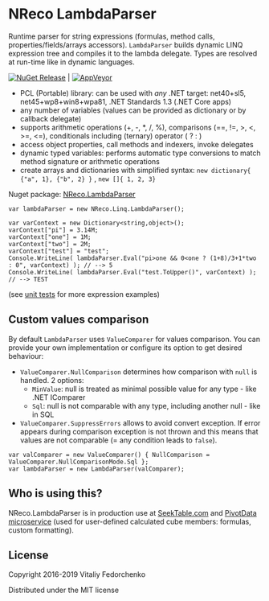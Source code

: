 # NReco LambdaParser
Runtime parser for string expressions (formulas, method calls, properties/fields/arrays accessors). `LambdaParser` builds dynamic LINQ expression tree and compiles it to the lambda delegate. Types are resolved at run-time like in dynamic languages. 

[![NuGet Release](https://img.shields.io/nuget/v/NReco.LambdaParser.svg)](https://www.nuget.org/packages/NReco.LambdaParser/) | [![AppVeyor](https://img.shields.io/appveyor/ci/nreco/lambdaparser/master.svg)](https://ci.appveyor.com/project/nreco/lambdaparser) 

* PCL (Portable) library: can be used with *any* .NET target: net40+sl5, net45+wp8+win8+wpa81, .NET Standards 1.3 (.NET Core apps)
* any number of variables (values can be provided as dictionary or by callback delegate)
* supports arithmetic operations (+, -, *, /, %), comparisons (==, !=, >, <, >=, <=), conditionals including (ternary) operator ( ? : )
* access object properties, call methods and indexers, invoke delegates
* dynamic typed variables: performs automatic type conversions to match method signature or arithmetic operations
* create arrays and dictionaries with simplified syntax: `new dictionary{ {"a", 1}, {"b", 2} }` , `new []{ 1, 2, 3}`

Nuget package: [NReco.LambdaParser](https://www.nuget.org/packages/NReco.LambdaParser/)

```
var lambdaParser = new NReco.Linq.LambdaParser();

var varContext = new Dictionary<string,object>();
varContext["pi"] = 3.14M;
varContext["one"] = 1M;
varContext["two"] = 2M;
varContext["test"] = "test";
Console.WriteLine( lambdaParser.Eval("pi>one && 0<one ? (1+8)/3+1*two : 0", varContext) ); // --> 5
Console.WriteLine( lambdaParser.Eval("test.ToUpper()", varContext) ); // --> TEST
```
(see [unit tests](https://github.com/nreco/lambdaparser/blob/master/src/NReco.LambdaParser.Tests/LambdaParserTests.cs) for more expression examples)

## Custom values comparison
By default `LambdaParser` uses `ValueComparer` for values comparison. You can provide your own implementation or configure its option to get desired behaviour:
* `ValueComparer.NullComparison` determines how comparison with `null` is handled. 2 options: 
  * `MinValue`: null is treated as minimal possible value for any type - like .NET IComparer
  * `Sql`: null is not comparable with any type, including another null - like in SQL
* `ValueComparer.SuppressErrors` allows to avoid convert exception. If error appears during comparison exception is not thrown and this means that values are not comparable (= any condition leads to `false`).
```
var valComparer = new ValueComparer() { NullComparison = ValueComparer.NullComparisonMode.Sql };
var lambdaParser = new LambdaParser(valComparer); 
```

## Who is using this?
NReco.LambdaParser is in production use at [SeekTable.com](https://www.seektable.com/) and [PivotData microservice](https://www.nrecosite.com/pivotdata_service.aspx) (used for user-defined calculated cube members: formulas, custom formatting).

## License
Copyright 2016-2019 Vitaliy Fedorchenko

Distributed under the MIT license
